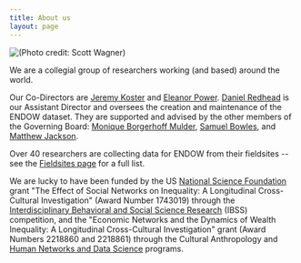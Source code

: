 ```yaml
---
title: About us
layout: page
---
```


![(Photo credit: Scott Wagner)](Econ_Network_Dynamics_1.jpg)



We are a collegial group of researchers working (and based) around the world.

Our Co-Directors are [Jeremy Koster](https://researchdirectory.uc.edu/p/kosterjy) and [Eleanor Power](https://eapower.github.io/). [Daniel Redhead](https://www.eva.mpg.de/ecology/staff/daniel-redhead/index.html) is our Assistant Director and oversees the creation and maintenance of the ENDOW dataset. They are supported and advised by the other members of the Governing Board: [Monique Borgerhoff Mulder](https://anthropology.ucdavis.edu/people/fzborger), [Samuel Bowles](http://tuvalu.santafe.edu/~bowles/), and [Matthew Jackson](https://web.stanford.edu/~jacksonm/). 

Over 40 researchers are collecting data for ENDOW from their fieldsites -- see the [Fieldsites page](https://endowproject.github.io/fieldsites/) for a full list. 

We are lucky to have been funded by the US [National Science Foundation](https://www.nsf.gov/) grant "The Effect of Social Networks on Inequality: A Longitudinal Cross-Cultural Investigation" (Award Number 1743019) through the [Interdisciplinary Behavioral and Social Science Research](https://www.nsf.gov/funding/pgm_summ.jsp?pims_id=504832) (IBSS) competition, and the "Economic Networks and the Dynamics of Wealth Inequality: A Longitudinal Cross-Cultural Investigation" grant (Award Numbers 2218860 and 2218861) through the Cultural Anthropology and [Human Networks and Data Science](https://beta.nsf.gov/funding/opportunities/human-networks-data-science-hnds) programs. 
